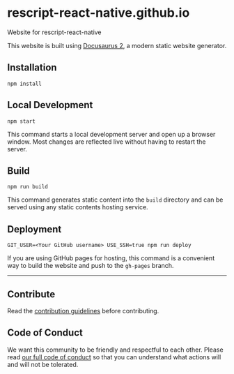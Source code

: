 # rescript-react-native.github.io

Website for rescript-react-native

This website is built using [Docusaurus 2](https://v2.docusaurus.io/), a modern static website generator.

## Installation

```console
npm install
```

## Local Development

```console
npm start
```

This command starts a local development server and open up a browser window. Most changes are reflected live without having to restart the server.

## Build

```console
npm run build
```

This command generates static content into the `build` directory and can be served using any static contents hosting service.

## Deployment

```console
GIT_USER=<Your GitHub username> USE_SSH=true npm run deploy
```

If you are using GitHub pages for hosting, this command is a convenient way to build the website and push to the `gh-pages` branch.

---

## Contribute

Read the [contribution guidelines](https://github.com/rescript-react-native/.github/blob/main/CONTRIBUTING.md) before contributing.

## Code of Conduct

We want this community to be friendly and respectful to each other. Please read
[our full code of conduct](https://github.com/rescript-react-native/.github/blob/main/CODE_OF_CONDUCT.md) so that you can understand what
actions will and will not be tolerated.
